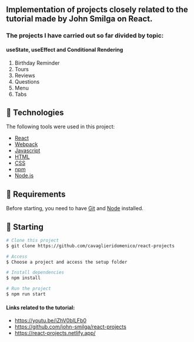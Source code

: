 ## Implementation of projects closely related to the tutorial made by John Smilga on React.

### The projects I have carried out so far divided by topic:

#### useState, useEffect and Conditional Rendering

1. Birthday Reminder
2. Tours
3. Reviews
4. Questions
5. Menu
6. Tabs

## :pushpin: Technologies

The following tools were used in this project:

- [React](https://reactjs.org/)
- [Webpack](https://webpack.js.org/)
- [Javascript](https://www.ecma-international.org/publications-and-standards/standards/ecma-262/)
- [HTML](https://html.spec.whatwg.org/multipage/)
- [CSS](https://www.w3.org/Style/CSS/)
- [npm](https://docs.npmjs.com/)
- [Node.js](https://nodejs.org/en/)

## :pushpin: Requirements

Before starting, you need to have [Git](https://git-scm.com) and [Node](https://nodejs.org/en/) installed.

## :pushpin: Starting

```bash
# Clone this project
$ git clone https://github.com/cavaglieridomenico/react-projects

# Access
$ Choose a project and access the setup folder

# Install dependencies
$ npm install

# Run the project
$ npm run start

```

#### Links related to the tutorial:

- https://youtu.be/iZhV0bILFb0
- https://github.com/john-smilga/react-projects
- https://react-projects.netlify.app/
